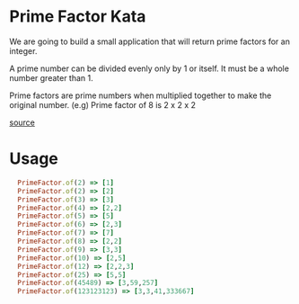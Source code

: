 Prime Factor Kata
=============

We are going to build a small application that will
return prime factors for an integer.

A prime number can be divided evenly only by 1 or itself.
It must be a whole number greater than 1.

Prime factors are prime numbers when multiplied together to make the
original number. (e.g) Prime factor of 8 is 2 x 2 x 2

[source](http://www.mathsisfun.com/prime-factorization.html)

Usage
=====

```ruby
  PrimeFactor.of(2) => [1]
  PrimeFactor.of(2) => [2]
  PrimeFactor.of(3) => [3]
  PrimeFactor.of(4) => [2,2]
  PrimeFactor.of(5) => [5]
  PrimeFactor.of(6) => [2,3]
  PrimeFactor.of(7) => [7]
  PrimeFactor.of(8) => [2,2]
  PrimeFactor.of(9) => [3,3]
  PrimeFactor.of(10) => [2,5]
  PrimeFactor.of(12) => [2,2,3]
  PrimeFactor.of(25) => [5,5]
  PrimeFactor.of(45489) => [3,59,257]
  PrimeFactor.of(123123123) => [3,3,41,333667]

```


